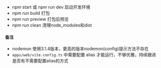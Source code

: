 - npm start 或 npm run dev 启动开发环境
- npm run build 打包
- npm run preview 打包后预览
- npm run clean 清理node_modules和dist


#### 备注
- nodemon 使用3.1.4版本，更高的版本nodemon(config)提示方法不存在
- `apps/web/vite.config.ts` 中需要配置 alias 才能运行，不够优雅，持续跟进是否有不需要配置alias的方式